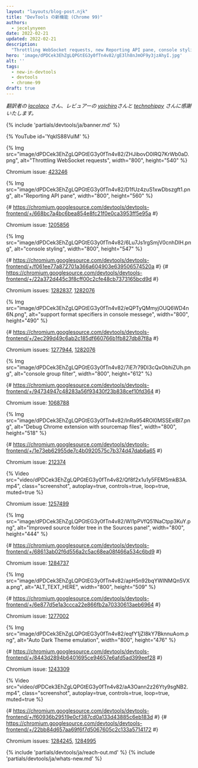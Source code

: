 ```yaml
---
layout: "layouts/blog-post.njk"
title: "DevTools の新機能 (Chrome 99)"
authors:
  - jecelynyeen
date: 2022-02-21
updated: 2022-02-21
description:
  "Throttling WebSocket requests, new Reporting API pane, console styling and more."
hero: 'image/dPDCek3EhZgLQPGtEG3y0fTn4v82/gE3lh8nJmOF9y3jzAhyI.jpg'
alt: ''
tags:
  - new-in-devtools
  - devtools
  - chrome-99
draft: true
---
```


*翻訳者の [lacolaco](https://github.com/lacolaco) さん、レビュアーの [yoichiro](https://github.com/yoichiro)さんと [technohippy](https://github.com/technohippy) さんに感謝いたします。*

{% include 'partials/devtools/ja/banner.md' %}

{% YouTube id='YqkIS88VulM' %}

<!-- start: translation instructions -->
<!-- 1. Remove the "draft: true" tag above when submitting PR -->
<!-- 2. Provide translations under each of the English commented original content -->
<!-- 3. Translate the "description" tag above -->
<!-- 4. Translate all the <img> alt text -->
<!-- 5. Update the whats-new.md file -->
<!-- end: translation instructions -->

<!-- ## Throttling WebSocket requests {: #websocket } -->

<!-- The **Network** panel now supports throttling web socket requests. Previously, the network throttling didn't work on web socket requests. -->

<!-- Open the **Network** panel, click on a web socket request and open the **Messages** tab to observe the message transfers. Select **Slow 3G** to throttle the speed.  -->

{% Img src="image/dPDCek3EhZgLQPGtEG3y0fTn4v82/ZHJibovD0IRQ7KrWb0aD.png", alt="Throttling WebSocket requests", width="800", height="540" %}

Chromium issue: [423246](https://crbug.com/423246)


<!-- ## New Reporting API pane in the Application panel {: #reporting-api } -->

<!-- Use the new **Reporting API** pane to monitor the reports generated on your page and their status. -->

<!-- The [Reporting API](https://web.dev/reporting-api/) is designed to help you monitor security violations of your page, deprecated API calls, and more.  -->

<!-- Open a page which uses the Reporting API (e.g. [demo page](https://reporting-api-demo.glitch.me/)). In the **Application** panel, scroll down to the **Background services** section and select the **Reporting API** pane.  -->

<!-- The **Reports** section shows you a list of reports generated on your page and their status. Click on it to view the report’s details. -->

<!-- The **Endpoints** section gives you an overview of all the endpoints configured in the `Reporting-Endpoints` header.  -->

{% Img src="image/dPDCek3EhZgLQPGtEG3y0fTn4v82/D1fUz4zuS1xwDbszgft1.png", alt="Reporting API pane", width="800", height="560" %}

{# https://chromium.googlesource.com/devtools/devtools-frontend/+/668bc7a4bc6bea854e8fc21f0e0ca3953ff5e95a #}

Chromium issue: [1205856](https://crbug.com/1205856)


<!-- ## Better console styling, formatting and filtering {: #console } -->

<!-- ### Properly style log messages with ANSI escape code {: #console-styling }  -->

<!-- You can now use the [ANSI escape sequences](https://en.wikipedia.org/wiki/ANSI_escape_code) to properly style console messages. Previously, DevTools console had very limited (and partly broken) support for ANSI escape sequences. -->

<!-- It is common for [Node.js](https://nodejs.org/) developers to colorize log messages via ANSI escape sequences, often with the help of some styling libraries like [chalk](https://www.npmjs.com/package/chalk), [colors](https://www.npmjs.com/package/colors), [ansi-colors](https://www.npmjs.com/package/ansi-colors), [kleur](https://www.npmjs.com/package/kleur), etc.  -->

<!-- With these changes, you can now debug your Node.js applications seamlessly using DevTools, with proper colorized console messages. Open this [demo](https://stackblitz.com/edit/node-colors-test) to view it yourself! -->

<!-- To learn more about formatting & styling console messages with DevTools, go to [format and style messages in the Console](/docs/devtools/console/format-style) documentation. -->

{% Img src="image/dPDCek3EhZgLQPGtEG3y0fTn4v82/6Lu7Js1rgSmjV0cnhDlH.png", alt="console styling", width="800", height="547" %}

{# https://chromium.googlesource.com/devtools/devtools-frontend/+/f061ee77a872701a366a604903e639506574520a #}
{# https://chromium.googlesource.com/devtools/devtools-frontend/+/22a372d445c3f8cff00c2cfe48cb7373165bcd9d #}

Chromium issues: [1282837](https://crbug.com/1282837), [1282076](https://crbug.com/1282076)


<!-- ### Properly support `%s`, `%d`, `%i` and `%f` format specifiers {: #console-format } -->

<!-- The **Console** now properly performs the `%s`, `%d`, `%i`, and `%f` type conversions as specified in the [Console Standard](https://console.spec.whatwg.org/). Previously, the conversation result was inconsistent. -->

{% Img src="image/dPDCek3EhZgLQPGtEG3y0fTn4v82/eQPTyQMmyjOUQ6WD4n6N.png", alt="support format specifiers in console messege", width="800", height="490" %}

{# https://chromium.googlesource.com/devtools/devtools-frontend/+/2ec299d49c6ab2c185df660766b1fb827db87f8a #}

Chromium issues: [1277944](https://crbug.com/1277944), [1282076](https://crbug.com/1282076)


<!-- ### More intuitive console group filter {: #console-filter } -->

<!-- When filtering the console message, a console message is now shown if its message content matches the filter or the title of the group (or the ancestor group) matches the filter. Previously, the console group title would show despite the filter. -->

<!-- In addition, if a console message is shown, the group (or the ancestor group) it belongs to is now shown as well.  -->

{% Img src="image/dPDCek3EhZgLQPGtEG3y0fTn4v82/7iE7r79DI3cQxObhiZUh.png", alt="console group filter", width="800", height="612" %}

{# https://chromium.googlesource.com/devtools/devtools-frontend/+/94734947c48283a56f93430f23b838cef10fd364 #}

Chromium issue: [1068788](https://crbug.com/1068788)


<!-- ## Sourcemaps improvements {: #sourcemap } -->

<!-- ### Debug Chrome extension with sourcemap files {: #extension } -->

<!-- You can now [debug Chrome extension](/docs/extensions/mv3/getstarted/#unpacked) with sourcemap files. Previously, DevTools only supported inline sourcemap for Chrome extension debugging. -->

{% Img src="image/dPDCek3EhZgLQPGtEG3y0fTn4v82/lnRa954ROl0MSSExlBl7.png", alt="Debug Chrome extension with sourcemap files", width="800", height="518" %}

{# https://chromium.googlesource.com/devtools/devtools-frontend/+/1e73eb62955de7c4b0920575c7b374d47dab6a65 #}

Chromium issue: [212374](https://crbug.com/212374)


<!-- ## Support wait until element is visible/clickable in the Recorder panel {: #recorder } -->

<!-- When replaying a user flow recording, the **Recorder** panel will now wait until the element is visible or clickable in the viewport or try to automatically scroll the element into the viewport before replaying the step. Previously, the replay would fail immediately. -->

<!-- Here is an example of an off-screen menu positioned outside of the viewport and slide in when activated. The user flow is to toggle the menu, and click on the menu item. Previously, the replay would fail at the last step, because the menu item is still sliding in and not visible in the viewport yet. It’s fixed now. -->

{% Video src="video/dPDCek3EhZgLQPGtEG3y0fTn4v82/Qf8f2x1u1y5FEMSmkB3A.mp4", class="screenshot", autoplay=true, controls=true, loop=true, muted=true %}

Chromium issue: [1257499](https://crbug.com/1257499#c38)


<!-- ### Improved source folder tree in the Sources panel {: #source-tree } -->

<!-- The source folder tree in the **Sources** panel is now improved with less clutter in the folder structures and naming (e.g. “../”, “./”, etc). Under the hood, this is the result of normalizing the absolute source URLs in the sourcemaps. -->

{% Img src="image/dPDCek3EhZgLQPGtEG3y0fTn4v82/Wl1pPVfQ51NaCtpp3KuY.png", alt="Improved source folder tree in the Sources panel", width="800", height="444" %}

{# https://chromium.googlesource.com/devtools/devtools-frontend/+/68613ab02f6d556a2c5ac68ea08f466a534c6bd9 #}

Chromium issue: [1284737](https://crbug.com/1284737)


<!-- ### Display worker source files in the Sources panel {: #worker-sourcemap } -->

<!-- [Worker](https://web.dev/workers-overview/) (e.g. web worker, service worker) source files with relative SourceURL are now displayed in the **Source** panel. Previously, worker source files were not handled correctly. -->

{% Img src="image/dPDCek3EhZgLQPGtEG3y0fTn4v82/apH5n92bqYWINMQn5VXa.png", alt="ALT_TEXT_HERE", width="800", height="509" %}

{# https://chromium.googlesource.com/devtools/devtools-frontend/+/6e877d5e1a3ccca22e866fb2a70330613aeb6964 #}

Chromium issue: [1277002](https://crbug.com/1277002) 


<!-- # Chrome’s Auto Dark Theme updates {: #auto-dark-mode } -->

<!-- The [Auto Dark Theme emulation](/blog/new-in-devtools-96/#auto-dark-mode) UI is now simplified. It is a checkbox now, it was a dropdown previously. -->

<!-- Apart from that, when the [Auto Dark Theme](/blog/auto-dark-theme/) is enabled, the **Emulate perfers-color-scheme** dropdown will be disabled and set to **perfers-color-scheme: dark** automatically. -->

<!-- Chrome 96 introduces an [Origin Trial](/blog/origin-trials/) for [Auto Dark Theme](/blog/auto-dark-theme/) on Android. With this feature, the browser applies an automatically generated dark theme to light themed sites, when the user has opted into dark themes in the Operating System. -->

{% Img src="image/dPDCek3EhZgLQPGtEG3y0fTn4v82/eqfY1jZI8kY7BknnuAom.png", alt="Auto Dark Theme emulation", width="800", height="476" %}

{# https://chromium.googlesource.com/devtools/devtools-frontend/+/8443d2894b6401695ce94657e6afd5ad399eef28 #}

Chromium issue: [1243309](https://crbug.com/1243309)


<!-- ## Touch-friendly color-picker and split pane {: #touch-friendly } -->

<!-- You now now select color, and resize the [Drawer](/docs/devtools/customize/#drawer) in DevTools with fingers or stylus on touchscreen devices. -->

<!-- Here is an example captured with the [Google Pixelbook](https://www.google.com/chromebook/device/google-pixelbook/) device touchscreen. -->

{% Video src="video/dPDCek3EhZgLQPGtEG3y0fTn4v82/aA3Oann2z26Yty9sgNB2.mp4", class="screenshot", autoplay=true, controls=true, loop=true, muted=true %}

{# https://chromium.googlesource.com/devtools/devtools-frontend/+/f60936b29519e0cf387cd0a133d43885c6eb183d #}
{# https://chromium.googlesource.com/devtools/devtools-frontend/+/22bb84d657aa69f6f7d5067605c2c133a5714172 #}

Chromium issues: [1284245](https://crbug.com/1284245), [1284995](https://crbug.com/1284995) 


<!-- ## Miscellaneous highlights {: #misc } -->

<!-- These are some noteworthy fixes in this release: -->

<!-- - Fixed the [edit cookies](/docs/devtools/storage/cookies/#edit) issue in the **Cookies** pane. ([1290196](https://crbug.com/1290196)) -->
<!-- - Use `Shift` + `Tab` to select the previous command in the [Command menu](/docs/devtools/command-menu/). ([1278743](https://crbug.com/1278743)) -->
<!-- - Report [CORS preflight request](https://web.dev/cross-origin-resource-sharing/#preflight-requests-for-complex-http-calls) issues in the [Issues](/docs/devtools/issues/) tab. ([1272445](https://crbug.com/1272445)). -->
<!-- - Report [User-Agent Client Hints](https://web.dev/user-agent-client-hints/) issues in the [Issues](/docs/devtools/issues/) tab. ([1219359](https://crbug.com/1219359)). -->
<!-- - Fixed `Shift` + `Delete` and `Page up` / `Page down` behaviors in the **Sources** and **Console** panel. ([1278461](https://crbug.com/1278461), [1285662](https://crbug.com/1285662)) -->
<!-- - Close the breakpoint edit dialog on breakpoint removal in the **Sources** panel. (922513)  -->
<!-- - No reload required when [switching light/dark theme](/docs/devtools/customize/dark-theme/) in DevTools. ([1278738](https://crbug.com/1278738)) -->


{% include 'partials/devtools/ja/reach-out.md' %}
{% include 'partials/devtools/ja/whats-new.md' %}
